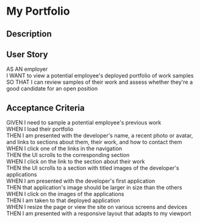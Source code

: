 # My Portfolio

## Description


## User Story

AS AN employer <br />
I WANT to view a potential employee's deployed portfolio of work samples<br />
SO THAT I can review samples of their work and assess whether they're a good candidate for an open position<br />

## Acceptance Criteria

GIVEN I need to sample a potential employee's previous work<br />
WHEN I load their portfolio<br />
THEN I am presented with the developer's name, a recent photo or avatar, and links to sections about them, their work, and how to contact them<br />
WHEN I click one of the links in the navigation<br />
THEN the UI scrolls to the corresponding section<br />
WHEN I click on the link to the section about their work<br />
THEN the UI scrolls to a section with titled images of the developer's applications<br />
WHEN I am presented with the developer's first application<br />
THEN that application's image should be larger in size than the others<br />
WHEN I click on the images of the applications<br />
THEN I am taken to that deployed application<br />
WHEN I resize the page or view the site on various screens and devices<br />
THEN I am presented with a responsive layout that adapts to my viewport<br />

